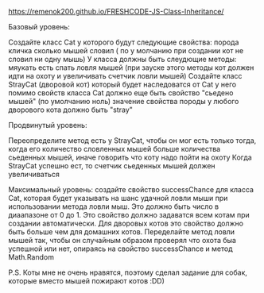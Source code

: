 https://remenok200.github.io/FRESHCODE-JS-Class-Inheritance/

Базовый уровень:

Создайте класс Cat у которого будут следующие свойства:
порода
кличка
сколько мышей словил ( по у молчанию при создании кот не словил ни одну мышь)
У класса должны быть слеудющие методы:
мяукать
есть
спать
ловля мышей (при зауске этого методы кот должен идти на охоту и увеличивать счетчик ловли мышей)
Создайте класс StrayCat (дворовой кот) который будет наследоватся от Cat
у него помимо свойств класса Cat должно еще быть свойство "сьедено мышей" (по умолчанию ноль)
значение свойства породы у любого дворового кота должно быть "stray"

Продвинутый уровень:

Переопределите метод есть у StrayCat, чтобы он мог есть только тогда, когда его количество словленных мышей больше количества сьеденных мышей, иначе говорить что коту надо пойти на охоту
Когда StrayCat успешно ест, то счетчик сьеденных мышей должен увеличиваться

Максимальный уровень:
создайте свойство successChance для класса Cat, которая будет указывать на шанс удачной ловли мыши при использовании метода ловли мыш. Это должно быть число в диаапазоне от 0 до 1.
Это свойство должно задаватся всем котам при создании автоматически. Для дворовых котов это свойство должно быть больше чем для домашних котов.
Переделайте метод ловли мышей так, чтобы он случайным образом проверял что охота быа успешной или нет, опираясь на свойство successChance и метод Math.Random

P.S. Коты мне не очень нравятся, поэтому сделал задание для собак, которые вместо мышей пожирают котов :DD)